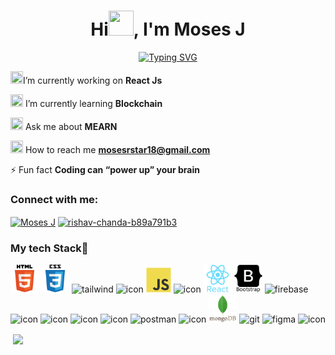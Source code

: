 <div align="center"><h1>Hi<img src="https://em-content.zobj.net/source/microsoft-teams/337/waving-hand_1f44b.png" width="40" height="40" />, I'm Moses J</h1></div>
<p align="center">
<a href="https://git.io/typing-svg"><img src="https://readme-typing-svg.demolab.com?font=Fira+Code&weight=500&pause=1000&width=435&lines=Passionate+Frontend+Developer%F0%9F%94%A5;Eager+%7CTech+learning%7C+Career+growth" alt="Typing SVG" /></a>
</p>

<img src="https://em-content.zobj.net/source/microsoft-teams/337/man-technologist_1f468-200d-1f4bb.png" width="20" height="20" />I’m currently working on **React Js**

<img src="https://em-content.zobj.net/source/microsoft-teams/337/open-book_1f4d6.png" width="20" height="20" /> I’m currently learning **Blockchain**

<img src="https://em-content.zobj.net/thumbs/320/docomo/205/speech-balloon_1f4ac.png" width="20" height="20" /> Ask me about **MEARN**

<img src="https://em-content.zobj.net/source/microsoft-teams/337/call-me-hand_1f919.png" width="20" height="20" /> How to reach me **mosesrstar18@gmail.com**

⚡ Fun fact **Coding can “power up” your brain**

<h3 align="left">Connect with me:</h3>
<p align="left">
<a href="https://twitter.com/acc-name" target="blank"><img align="center" src="https://img.shields.io/badge/Twitter-1DA1F2?style=for-the-badge&logo=twitter&logoColor=white" alt="Moses J"/></a>
<a href="https://www.linkedin.com/in/moses-j-ba069624b/" target="blank"><img align="center" src="https://img.shields.io/badge/LinkedIn-0077B5?style=for-the-badge&logo=linkedin&logoColor=white" alt="rishav-chanda-b89a791b3" /></a>

<h3 align="left">My tech Stack🚀</h3>
<p align="left">
<img src="https://raw.githubusercontent.com/devicons/devicon/master/icons/html5/html5-original-wordmark.svg" alt="html5" width="45" height="45"/>
<img src="https://raw.githubusercontent.com/devicons/devicon/master/icons/css3/css3-original-wordmark.svg" alt="css3" width="45" height="45"/>
<img src="https://www.vectorlogo.zone/logos/tailwindcss/tailwindcss-icon.svg" alt="tailwind" width="45" height="45"/>
<img src="https://techstack-generator.vercel.app/sass-icon.svg" alt="icon" width="45" height="45" />
<img src="https://raw.githubusercontent.com/devicons/devicon/master/icons/javascript/javascript-original.svg" alt="javascript" width="40" height="40"/>
<img src="https://techstack-generator.vercel.app/redux-icon.svg" alt="icon" width="45" height="45" />
<img src="https://raw.githubusercontent.com/devicons/devicon/master/icons/react/react-original-wordmark.svg" alt="react" width="45" height="45"/>
<img src="https://raw.githubusercontent.com/devicons/devicon/master/icons/bootstrap/bootstrap-plain-wordmark.svg" alt="bootstrap" width="45" height="45"/>
<img src="https://www.vectorlogo.zone/logos/firebase/firebase-icon.svg" alt="firebase" width="45" height="45"/>
<img src="https://techstack-generator.vercel.app/restapi-icon.svg" alt="icon" width="45" height="45" />
<img src="https://techstack-generator.vercel.app/graphql-icon.svg" alt="icon" width="45" height="45" />
<img src="https://techstack-generator.vercel.app/webpack-icon.svg" alt="icon" width="45" height="45" />
<img src="https://techstack-generator.vercel.app/docker-icon.svg" alt="icon" width="45" height="45" />
<img src="https://www.vectorlogo.zone/logos/getpostman/getpostman-icon.svg" alt="postman" width="42" height="42"/>
<img src="https://techstack-generator.vercel.app/mysql-icon.svg" alt="icon" width="45" height="45" />
<img src="https://raw.githubusercontent.com/devicons/devicon/master/icons/mongodb/mongodb-original-wordmark.svg" alt="mongodb" width="45" height="45"/>
<img src="https://www.vectorlogo.zone/logos/git-scm/git-scm-icon.svg" alt="git" width="40" height="40"/>
<img src="https://www.vectorlogo.zone/logos/figma/figma-icon.svg" alt="figma" width="42" height="42"/>
<img src="https://techstack-generator.vercel.app/python-icon.svg" alt="icon" width="45" height="45" />
</p>


<p>&nbsp;<img align="center" src="https://github-readme-stats.vercel.app/api?username=MosesJ&show_icons=true&locale=en&theme=tokyonight" /></p>
